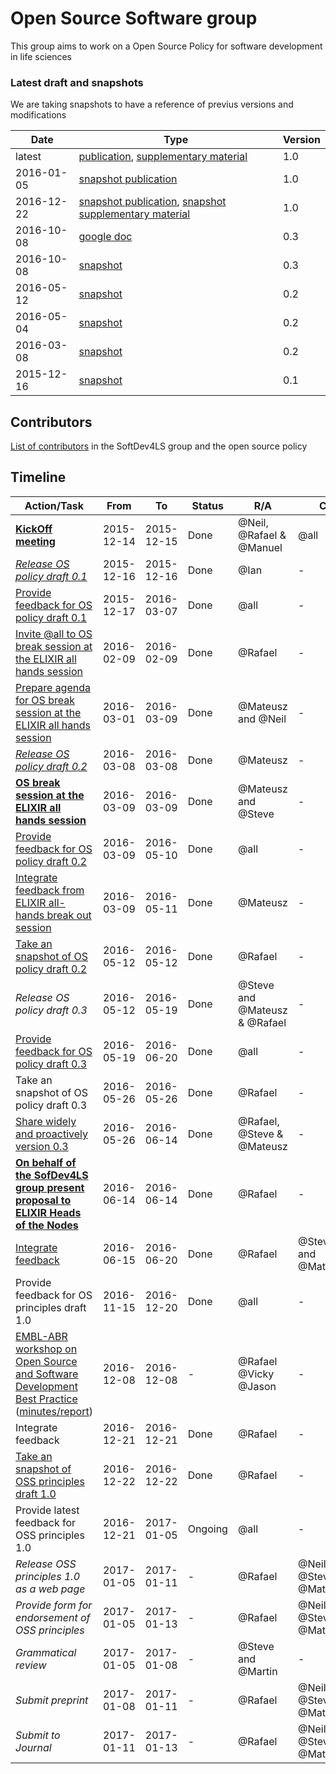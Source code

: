 # Open Source Software group
This group aims to work on a Open Source Policy for software development in life sciences

### Latest draft and snapshots
We are taking snapshots to have a reference of previus versions and modifications

Date | Type | Version 
--- | --- | --- 
latest | [publication](https://docs.google.com/document/d/1r_J1D2Lum1up5XXejCCBVKoPkGuMeYI11qgFAojRBAE/edit?usp=sharing), [supplementary material](https://docs.google.com/document/d/1EvhqaDlC1u2iVfqGv-lvPGOgTM5Gc0zRbe70OhaBcqM/edit?usp=sharing) | 1.0
2016-01-05 | [snapshot publication](https://github.com/SoftDev4LS/open-source-software/blob/master/2017-01-05%20Open%20Source%20Principles%20for%20Research%20Software%20-%20publication%20-%201.0.md) | 1.0
2016-12-22 | [snapshot publication](https://github.com/SoftDev4LS/open-source-software/blob/master/2016-12-22%20Open%20Source%20Principles%20for%20Research%20Software%20-%20publication%20-%201.0.md), [snapshot supplementary material](https://github.com/SoftDev4LS/open-source-software/blob/master/2016-12-22%20Fears%20of%20open%20sourcing%20%26%20some%20ways%20to%20handle%20them%20-%20publication%20annex%201.0.md) | 1.0
2016-10-08 | [google doc](https://docs.google.com/document/d/1C8sWr-r9RJBO-RZaDtgjmlHLHCyTHxsBrD6I12vknQs/edit) | 0.3
2016-10-08 | [snapshot](https://github.com/SoftDev4LS/open-source-software/blob/master/2016-10-08%20Open%20source%20policy%20draft%200.3.md) | 0.3
2016-05-12 | [snapshot](https://github.com/SoftDev4LS/open-source-software/blob/master/2016-05-12%20Open%20source%20policy%20draft%200.2.md) | 0.2
2016-05-04 | [snapshot](https://github.com/SoftDev4LS/open-source-software/blob/master/2016-05-04%20Open%20source%20policy%20draft%200.2.md) | 0.2
2016-03-08 | [snapshot](https://github.com/SoftDev4LS/open-source-software/blob/master/2016-03-08%20Open%20source%20policy%20draft%200.2.md) | 0.2
2015-12-16 | [snapshot](https://github.com/SoftDev4LS/open-source-software/blob/master/2015-12-16%20Open%20source%20policy%20draft%200.1.md) | 0.1


## Contributors
[List of contributors](https://docs.google.com/spreadsheets/d/1JyFX5q2CQU7gzTuXrHrxKWYthnE9YcNWmu-qtB-nNxc/edit?usp=sharing) in the SoftDev4LS group and the open source policy



## Timeline

Action/Task | From | To | Status | R/A | C | I
--- | --- | --- | --- | --- | --- | ---
[**KickOff meeting**](https://docs.google.com/document/d/1kYvzigGBLtQAx4Jc7E0nsFu1oiiiitRR3vdWu7vGo1k/edit?usp=sharing) | 2015-12-14 | 2015-12-15 | Done | @Neil, @Rafael & @Manuel | @all | -
[*Release OS policy draft 0.1*](https://github.com/SoftDev4LS/open-source-software/blob/master/2015-12-16%20Open%20source%20policy%20draft%200.1.md) | 2015-12-16 | 2015-12-16 | Done | @Ian | - | @all
[Provide feedback for OS policy draft 0.1](https://github.com/SoftDev4LS/open-source-software/issues/02) | 2015-12-17 | 2016-03-07 | Done | @all | - | -
[Invite @all to OS break session at the ELIXIR all hands session](https://github.com/SoftDev4LS/open-source-software/issues/06) | 2016-02-09 | 2016-02-09 | Done | @Rafael | - | @all
[Prepare agenda for OS break session at the ELIXIR all hands session](https://github.com/SoftDev4LS/open-source-software/issues/07) | 2016-03-01 | 2016-03-09 | Done | @Mateusz and @Neil | - | -
[*Release OS policy draft 0.2*](https://github.com/SoftDev4LS/open-source-software/blob/master/2016-03-08%20Open%20source%20policy%20draft%200.2.md) | 2016-03-08 | 2016-03-08 | Done | @Mateusz | - | @all
[**OS break session at the ELIXIR all hands session**](https://drive.google.com/folderview?id=0B7f0XeB0a0HlS0E5QnFyTHhJSWM&usp=sharing) | 2016-03-09 | 2016-03-09 | Done | @Mateusz and @Steve | - | @all
[Provide feedback for OS policy draft 0.2](https://github.com/SoftDev4LS/open-source-software/issues/4) | 2016-03-09 | 2016-05-10 | Done | @all | - | -
[Integrate feedback from ELIXIR all-hands break out session](https://github.com/SoftDev4LS/open-source-software/issues/08) | 2016-03-09 | 2016-05-11 | Done | @Mateusz | - | -
[Take an snapshot of OS policy draft 0.2](https://github.com/SoftDev4LS/open-source-software/blob/master/2016-05-12%20Open%20source%20policy%20draft%200.2.md) | 2016-05-12 | 2016-05-12 | Done | @Rafael | - | -
*Release OS policy draft 0.3* | 2016-05-12 | 2016-05-19 | Done | @Steve and @Mateusz & @Rafael | - | @all
[Provide feedback for OS policy draft 0.3](https://github.com/SoftDev4LS/open-source-software/issues/9) | 2016-05-19 | 2016-06-20 | Done | @all | - | -
Take an snapshot of OS policy draft 0.3 | 2016-05-26 | 2016-05-26 | Done | @Rafael | - | -
[Share widely and proactively version 0.3](https://github.com/SoftDev4LS/open-source-software/issues/03) | 2016-05-26 | 2016-06-14 | Done | @Rafael, @Steve & @Mateusz  | - | @all
[**On behalf of the SofDev4LS group present proposal to ELIXIR Heads of the Nodes**](https://github.com/SoftDev4LS/open-source-software/issues/11) | 2016-06-14 | 2016-06-14| Done | @Rafael | - | @all
[Integrate feedback](https://github.com/SoftDev4LS/open-source-software/issues/10) | 2016-06-15  | 2016-06-20 | Done | @Rafael | @Steve and @Mateusz | -
Provide feedback for OS principles draft 1.0 | 2016-11-15 | 2016-12-20 | Done | @all | - | -
[EMBL-ABR workshop on Open Source and Software Development Best Practice](https://www.embl-abr.org.au/bioinformatics-sw-workshop/) ([minutes/report](http://tinyurl.com/EMBL-ABR-software ))| 2016-12-08  | 2016-12-08 | - | @Rafael @Vicky @Jason | - | -
Integrate feedback | 2016-12-21  | 2016-12-21 | Done | @Rafael | - | @all
[Take an snapshot of OSS principles draft 1.0](https://github.com/SoftDev4LS/open-source-software/blob/master/2016-12-22%20Open%20Source%20Principles%20for%20Research%20Software%20-%20publication%20-%201.0.md) | 2016-12-22 | 2016-12-22 | Done | @Rafael | - | -
Provide latest feedback for OSS principles 1.0 | 2016-12-21 | 2017-01-05 | Ongoing | @all | - | -
*Release OSS principles 1.0 as a web page* | 2017-01-05 | 2017-01-11 | - | @Rafael | @Neil, @Steve & @Mateusz | -
*Provide form for endorsement of OSS principles* | 2017-01-05 | 2017-01-13 | - | @Rafael | @Neil, @Steve & @Mateusz | -
*Grammatical review* | 2017-01-05 | 2017-01-08 | - | @Steve and @Martin | - | -
*Submit preprint* | 2017-01-08 | 2017-01-11 | - | @Rafael | @Neil, @Steve & @Mateusz| @all
*Submit to Journal* | 2017-01-11 | 2017-01-13 | - | @Rafael | @Neil, @Steve & @Mateusz | @all
